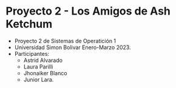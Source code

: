 # Proyecto 2 - Los Amigos de Ash Ketchum
- Proyecto 2 de Sistemas de Operatición 1
- Universidad Simon Bolivar Enero-Marzo 2023. 
- Participantes:
  * Astrid Alvarado
  * Laura Parilli
  * Jhonaiker Blanco
  * Junior Lara.
